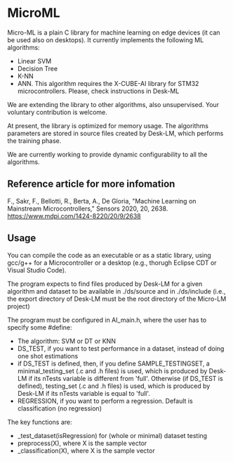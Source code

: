 # MicroML

Micro-ML is a plain C library for machine learning on edge devices (it can be used also on desktops). It currently implements the following ML algorithms:
- Linear SVM
- Decision Tree
- K-NN
- ANN. This algorithm requires the X-CUBE-AI library for STM32 microcontrollers. Please, check instructions in Desk-ML

We are extending the library to other algorithms, also unsupervised. Your voluntary contribution is welcome.

At present, the library is optimized for memory usage. The algorithms parameters are stored in source files created by Desk-LM, which performs the training phase.

We are currently working to provide dynamic configurability to all the algorithms.

## Reference article for more infomation
F., Sakr, F., Bellotti, R., Berta, A., De Gloria, "Machine Learning on Mainstream Microcontrollers," Sensors 2020, 20, 2638.
https://www.mdpi.com/1424-8220/20/9/2638

## Usage

You can compile the code as an executable or as a static library, using gcc/g++ for a Microcontroller or a desktop (e.g., thorugh Eclipse CDT or Visual Studio Code).

The program expects to find files produced by Desk-LM for a given algorithm and dataset to be available in ./ds/source and in ./ds/include (i.e., the export directory of Desk-LM must be the root directory of the Micro-LM project)

The program must be configured in AI_main.h, where the user has to specify some #define:
- The algorithm: SVM or DT or KNN
- DS_TEST, if you want to test performance in a dataset, instead of doing one shot estimations
- if DS_TEST is defined, then, if you define SAMPLE_TESTINGSET, a minimal_testing_set (.c and .h files) is used, which is produced by Desk-LM if its nTests variable is different from 'full'. Otherwise (if DS_TEST is defined), testing_set (.c and .h files) is used, which is produced by Desk-LM if its nTests variable is equal to 'full'.
- REGRESSION, if you want to perform a regression. Default is classification (no regression)

The key functions are:
- <algo>_test_dataset(isRegression) for (whole or minimal) dataset testing
- preprocess(X), where X is the sample vector
- <algo>_classification(X), where X is the sample vector
